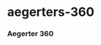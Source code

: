 # aegerters-360
### Aegerter 360
<script src='//vizor.io/static/scripts/vizor-360-embed.js' data-vizorurl='//vizor.io/embed/aegerter36/360'></script>
